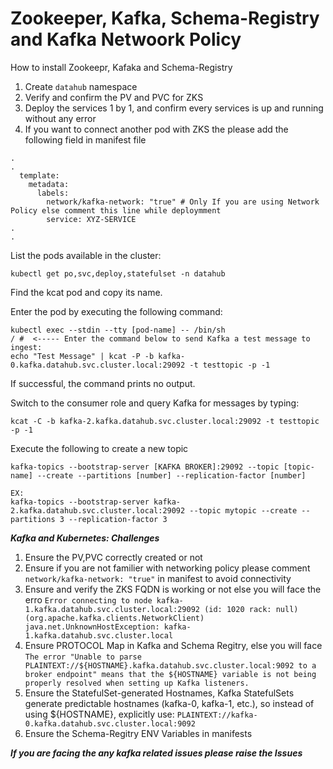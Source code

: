 # Zookeeper, Kafka, Schema-Registry and Kafka Netwoork Policy

How to install Zookeepr, Kafaka and Schema-Registry

1. Create `datahub` namespace
2. Verify and confirm the PV and PVC for ZKS
3. Deploy the services 1 by 1, and confirm every services is up and running without any error
4. If you want to connect another pod with ZKS the please add the following field in manifest file
```
.
.
  template:
    metadata:
      labels:
        network/kafka-network: "true" # Only If you are using Network Policy else comment this line while deploymment
        service: XYZ-SERVICE
.
.
```

List the pods available in the cluster:
```
kubectl get po,svc,deploy,statefulset -n datahub
```

Find the kcat pod and copy its name.

Enter the pod by executing the following command:
```
kubectl exec --stdin --tty [pod-name] -- /bin/sh
/ #  <----- Enter the command below to send Kafka a test message to ingest:
echo "Test Message" | kcat -P -b kafka-0.kafka.datahub.svc.cluster.local:29092 -t testtopic -p -1
```
If successful, the command prints no output.

Switch to the consumer role and query Kafka for messages by typing:
```
kcat -C -b kafka-2.kafka.datahub.svc.cluster.local:29092 -t testtopic -p -1
```

Execute the following to create a new topic
```
kafka-topics --bootstrap-server [KAFKA BROKER]:29092 --topic [topic-name] --create --partitions [number] --replication-factor [number]

EX:
kafka-topics --bootstrap-server kafka-2.kafka.datahub.svc.cluster.local:29092 --topic mytopic --create --partitions 3 --replication-factor 3
```

***Kafka and Kubernetes: Challenges***

1. Ensure the PV,PVC correctly created or not
2. Ensure if you are not familier with networking policy please comment `network/kafka-network: "true"` in manifest to avoid connectivity
3. Ensure and verify the ZKS FQDN is working or not else you will face the erro `Error connecting to node kafka-1.kafka.datahub.svc.cluster.local:29092 (id: 1020 rack: null) (org.apache.kafka.clients.NetworkClient)
java.net.UnknownHostException: kafka-1.kafka.datahub.svc.cluster.local`
4. Ensure PROTOCOL Map in Kafka and Schema Regitry, else you will face `The error "Unable to parse PLAINTEXT://${HOSTNAME}.kafka.datahub.svc.cluster.local:9092 to a broker endpoint" means that the ${HOSTNAME} variable is not being properly resolved when setting up Kafka listeners.`
5. Ensure the StatefulSet-generated Hostnames, Kafka StatefulSets generate predictable hostnames (kafka-0, kafka-1, etc.), so instead of using ${HOSTNAME}, explicitly use: `PLAINTEXT://kafka-0.kafka.datahub.svc.cluster.local:9092`
6. Ensure the Schema-Regitry ENV Variables in manifests

***If you are facing the any kafka related issues please raise the Issues***
